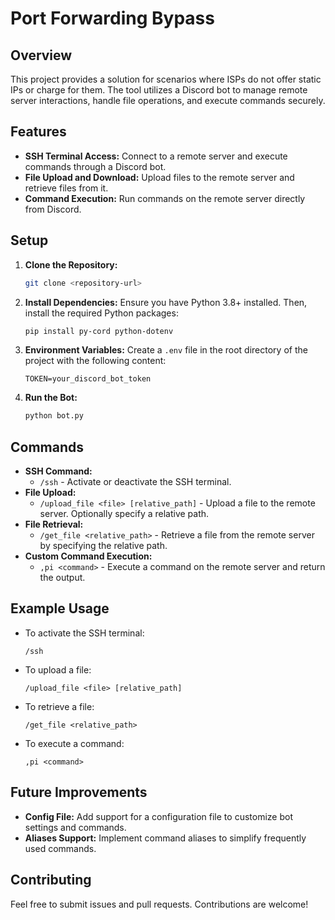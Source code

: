 # Port Forwarding Bypass

## Overview
This project provides a solution for scenarios where ISPs do not offer static IPs or charge for them. The tool utilizes a Discord bot to manage remote server interactions, handle file operations, and execute commands securely.

## Features
- **SSH Terminal Access:** Connect to a remote server and execute commands through a Discord bot.
- **File Upload and Download:** Upload files to the remote server and retrieve files from it.
- **Command Execution:** Run commands on the remote server directly from Discord.

## Setup
1. **Clone the Repository:**
   ```bash
   git clone <repository-url>
   ```

2. **Install Dependencies:**
   Ensure you have Python 3.8+ installed. Then, install the required Python packages:
   ```bash
   pip install py-cord python-dotenv
   ```

3. **Environment Variables:**
   Create a `.env` file in the root directory of the project with the following content:
   ```env
   TOKEN=your_discord_bot_token
   ```

4. **Run the Bot:**
   ```bash
   python bot.py
   ```

## Commands
- **SSH Command:**
  - `/ssh` - Activate or deactivate the SSH terminal.
- **File Upload:**
  - `/upload_file <file> [relative_path]` - Upload a file to the remote server. Optionally specify a relative path.
- **File Retrieval:**
  - `/get_file <relative_path>` - Retrieve a file from the remote server by specifying the relative path.
- **Custom Command Execution:**
  - `,pi <command>` - Execute a command on the remote server and return the output.

## Example Usage
- To activate the SSH terminal:
  ```
  /ssh
  ```
- To upload a file:
  ```
  /upload_file <file> [relative_path]
  ```
- To retrieve a file:
  ```
  /get_file <relative_path>
  ```
- To execute a command:
  ```
  ,pi <command>
  ```

## Future Improvements
- **Config File:** Add support for a configuration file to customize bot settings and commands.
- **Aliases Support:** Implement command aliases to simplify frequently used commands.

## Contributing
Feel free to submit issues and pull requests. Contributions are welcome!
